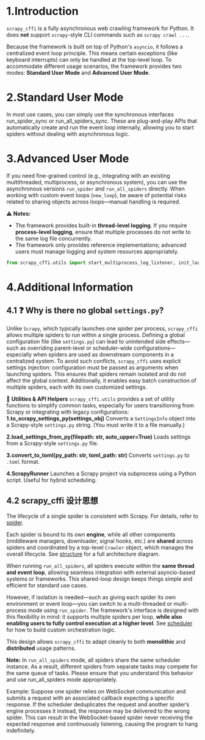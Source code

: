 # 1.Introduction
`scrapy_cffi` is a fully asynchronous web crawling framework for Python. It does **not** support `scrapy`-style CLI commands such as `scrapy crawl ...`.

Because the framework is built on top of Python's `asyncio`, it follows a centralized event loop principle. This means certain exceptions (like keyboard interrupts) can only be handled at the top-level loop. To accommodate different usage scenarios, the framework provides two modes: **Standard User Mode** and **Advanced User Mode**.

# 2.Standard User Mode
In most use cases, you can simply use the synchronous interfaces run_spider_sync or run_all_spiders_sync. These are plug-and-play APIs that automatically create and run the event loop internally, allowing you to start spiders without dealing with asynchronous logic.

# 3.Advanced User Mode
If you need fine-grained control (e.g., integrating with an existing multithreaded, multiprocess, or asynchronous system), you can use the asynchronous versions `run_spider` and `run_all_spiders` directly.
When working with custom event loops (`new_loop`), be aware of potential risks related to sharing objects across loops—manual handling is required.

⚠️ **Notes:**
- The framework provides built-in **thread-level logging**. If you require **process-level logging**, ensure that multiple processes do not write to the same log file concurrently.
- The framework only provides reference implementations; advanced users must manage logging and system resources appropriately.

```python 
from scrapy_cffi.utils import start_multiprocess_log_listener, init_logger_multiprocessing
```

# 4.Additional Information
## 4.1 ❓ **Why is there no global `settings.py`?**
Unlike `Scrapy`, which typically launches one spider per process, `scrapy_cffi` allows multiple spiders to run within a single process. Defining a global configuration file (like `settings.py`) can lead to unintended side effects—such as overriding parent-level or scheduler-wide configurations—especially when spiders are used as downstream components in a centralized system.
To avoid such conflicts, `scrapy_cffi` uses explicit settings injection: configuration must be passed as arguments when launching spiders. This ensures that spiders remain isolated and do not affect the global context. Additionally, it enables easy batch construction of multiple spiders, each with its own customized settings.

🔧 **Utilities & API Helpers**
`scrapy_cffi.utils` provides a set of utility functions to simplify common tasks, especially for users transitioning from Scrapy or integrating with legacy configurations:
**1.to_scrapy_settings_py(settings_obj)**
Converts a `SettingsInfo` object into a Scrapy-style `settings.py` string. (You must write it to a file manually.)

**2.load_settings_from_py(filepath: str, auto_upper=True)**
Loads settings from a Scrapy-style `settings.py` file.

**3.convert_to_toml(py_path: str, toml_path: str)**
Converts `settings.py` to `.toml` format.

**4.ScrapyRunner**
Launches a Scrapy project via subprocess using a Python script. Useful for hybrid scheduling.

## 4.2 scrapy_cffi 设计思想
The lifecycle of a single spider is consistent with Scrapy. For details, refer to [spider](https://github.com/aFunnyStrange/scrapy_cffi/blob/main/docs/images/spider.jpg).

Each spider is bound to its own **engine**, while all other components (middleware managers, downloader, signal hooks, etc.) are **shared** across spiders and coordinated by a top-level `Crawler` object, which manages the overall lifecycle. See [structure](https://github.com/aFunnyStrange/scrapy_cffi/blob/main/docs/images/structure.jpg) for a full architecture diagram.

When running `run_all_spiders`, all spiders execute within the **same thread and event loop**, allowing seamless integration with external asyncio-based systems or frameworks. This shared-loop design keeps things simple and efficient for standard use cases.

However, if isolation is needed—such as giving each spider its own environment or event loop—you can switch to a multi-threaded or multi-process mode using `run_spider`. The framework's interface is designed with this flexibility in mind: it supports multiple spiders per loop, **while also enabling users to fully control execution at a higher level**. See [scheduler](https://github.com/aFunnyStrange/scrapy_cffi/blob/main/docs/images/scheduler.jpg) for how to build custom orchestration logic.

This design allows `scrapy_cffi` to adapt cleanly to both **monolithic** and **distributed** usage patterns.


**Note:**
In `run_all_spiders` mode, all spiders share the same scheduler instance. 
As a result, different spiders from separate tasks may compete for the same queue of tasks. 
Please ensure that you understand this behavior and use run_all_spiders mode appropriately.

Example: Suppose one spider relies on WebSocket communication and submits a request with 
an associated callback expecting a specific response. If the scheduler deduplicates the request 
and another spider’s engine processes it instead, the response may be delivered to the wrong spider. 
This can result in the WebSocket-based spider never receiving the expected response and continuously 
listening, causing the program to hang indefinitely.